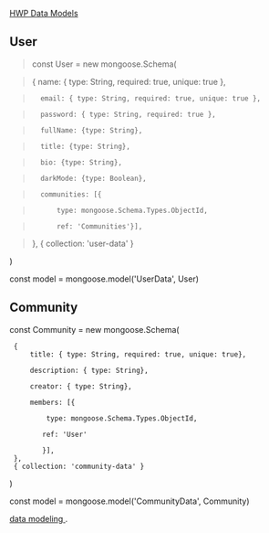 [HWP Data Models](https://github.com/bcgov/CITZ-HybridWorkplace/tree/main/app/server/models)

## User

> const User = new mongoose.Schema(

> 	{
> 		name: { type: String, required: true, unique: true },

> 		email: { type: String, required: true, unique: true },

> 		password: { type: String, required: true },

> 		fullName: {type: String},

> 		title: {type: String},

> 		bio: {type: String},

> 		darkMode: {type: Boolean},

> 		communities: [{

> 			type: mongoose.Schema.Types.ObjectId,

> 			ref: 'Communities'}],

> 	},
> 	{ collection: 'user-data' }

)

const model = mongoose.model('UserData', User)

## Community

 const Community = new mongoose.Schema(

     {
         title: { type: String, required: true, unique: true},

         description: { type: String},

         creator: { type: String},

         members: [{ 

             type: mongoose.Schema.Types.ObjectId,

            ref: 'User'

            }],
     },
     { collection: 'community-data' }
 )
 
 const model = mongoose.model('CommunityData', Community)


[data modeling ](https://www.mongodb.com/docs/manual/core/data-modeling-introduction/#:~:text=MongoDB%20documents%20make%20it%20possible,denormalized%20data%20model%20is%20optimal.).